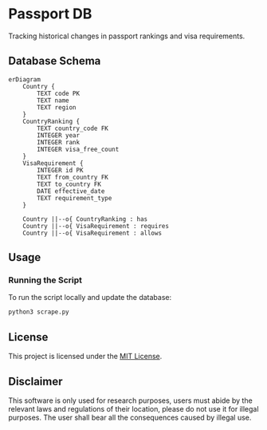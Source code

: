 # Passport DB

Tracking historical changes in passport rankings and visa requirements.

## Database Schema

```mermaid
erDiagram
    Country {
        TEXT code PK
        TEXT name
        TEXT region
    }
    CountryRanking {
        TEXT country_code FK
        INTEGER year
        INTEGER rank
        INTEGER visa_free_count
    }
    VisaRequirement {
        INTEGER id PK
        TEXT from_country FK
        TEXT to_country FK
        DATE effective_date
        TEXT requirement_type
    }

    Country ||--o{ CountryRanking : has
    Country ||--o{ VisaRequirement : requires
    Country ||--o{ VisaRequirement : allows
```

## Usage

### Running the Script

To run the script locally and update the database:

```bash
python3 scrape.py
```

## License

This project is licensed under the [MIT License](./LICENSE).

## Disclaimer

This software is only used for research purposes, users must abide by the relevant laws and regulations of their location, please do not use it for illegal purposes. The user shall bear all the consequences caused by illegal use.
